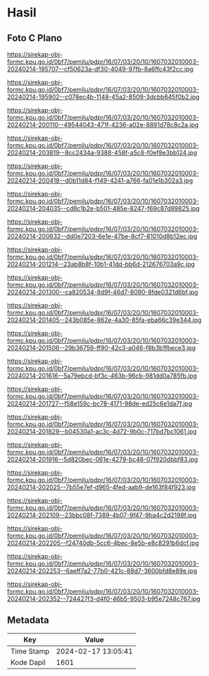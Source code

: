 # Hasil

## Foto C Plano

https://sirekap-obj-formc.kpu.go.id/0bf7/pemilu/pdpr/16/07/03/20/10/1607032010003-20240214-195707--cf50623a-df30-4049-97fb-8a6ffc43f2cc.jpg

https://sirekap-obj-formc.kpu.go.id/0bf7/pemilu/pdpr/16/07/03/20/10/1607032010003-20240214-195902--c078ec4b-1148-45a2-8509-3dcbb645f0b2.jpg

https://sirekap-obj-formc.kpu.go.id/0bf7/pemilu/pdpr/16/07/03/20/10/1607032010003-20240214-200110--49544043-471f-4236-a02e-8891d78c8c2a.jpg

https://sirekap-obj-formc.kpu.go.id/0bf7/pemilu/pdpr/16/07/03/20/10/1607032010003-20240214-203819--8cc2434a-9388-458f-a5c8-f0ef8e3bb124.jpg

https://sirekap-obj-formc.kpu.go.id/0bf7/pemilu/pdpr/16/07/03/20/10/1607032010003-20240214-200418--d0b11d84-f149-4241-a766-fa01e1b302a3.jpg

https://sirekap-obj-formc.kpu.go.id/0bf7/pemilu/pdpr/16/07/03/20/10/1607032010003-20240214-204035--cd8c1b2e-b501-485e-8247-f69c87d89825.jpg

https://sirekap-obj-formc.kpu.go.id/0bf7/pemilu/pdpr/16/07/03/20/10/1607032010003-20240214-200632--dd0e7203-6e1e-47be-8cf7-81010d8b12ec.jpg

https://sirekap-obj-formc.kpu.go.id/0bf7/pemilu/pdpr/16/07/03/20/10/1607032010003-20240214-201214--23ab8b8f-10b1-41dd-bb6d-212676703a9c.jpg

https://sirekap-obj-formc.kpu.go.id/0bf7/pemilu/pdpr/16/07/03/20/10/1607032010003-20240214-201300--ca820534-8d9f-46d7-8090-8fde0321d6bf.jpg

https://sirekap-obj-formc.kpu.go.id/0bf7/pemilu/pdpr/16/07/03/20/10/1607032010003-20240214-201405--243b085e-862e-4a30-85fa-eba66c39e344.jpg

https://sirekap-obj-formc.kpu.go.id/0bf7/pemilu/pdpr/16/07/03/20/10/1607032010003-20240214-201506--29b36759-ff90-42c3-a046-f8b3b1fbece3.jpg

https://sirekap-obj-formc.kpu.go.id/0bf7/pemilu/pdpr/16/07/03/20/10/1607032010003-20240214-201616--5a79ebcd-bf3c-463b-96cb-981dd0a785fb.jpg

https://sirekap-obj-formc.kpu.go.id/0bf7/pemilu/pdpr/16/07/03/20/10/1607032010003-20240214-201727--f58e159c-bc78-4171-98de-ed25c6e1da7f.jpg

https://sirekap-obj-formc.kpu.go.id/0bf7/pemilu/pdpr/16/07/03/20/10/1607032010003-20240214-201829--b04530a1-ac3c-4d72-9b0c-717bd7bc1061.jpg

https://sirekap-obj-formc.kpu.go.id/0bf7/pemilu/pdpr/16/07/03/20/10/1607032010003-20240214-201916--5d820bec-061e-4279-bc48-07f920dbbf83.jpg

https://sirekap-obj-formc.kpu.go.id/0bf7/pemilu/pdpr/16/07/03/20/10/1607032010003-20240214-202025--7b55e7ef-d965-4fed-aab9-de163f84f923.jpg

https://sirekap-obj-formc.kpu.go.id/0bf7/pemilu/pdpr/16/07/03/20/10/1607032010003-20240214-202109--23bbc08f-7389-4b07-9f47-9ba4c2d2198f.jpg

https://sirekap-obj-formc.kpu.go.id/0bf7/pemilu/pdpr/16/07/03/20/10/1607032010003-20240214-202205--f24740db-5cc6-4bec-8e5b-e8c8291b6dcf.jpg

https://sirekap-obj-formc.kpu.go.id/0bf7/pemilu/pdpr/16/07/03/20/10/1607032010003-20240214-202253--6aeff7a2-77b0-421c-88d7-3600bfd8e89e.jpg

https://sirekap-obj-formc.kpu.go.id/0bf7/pemilu/pdpr/16/07/03/20/10/1607032010003-20240214-202352--724427f3-d4f0-46b5-9503-b95e7248c767.jpg


## Metadata

| Key        | Value               |
| ---------- | ------------------- |
| Time Stamp | 2024-02-17 13:05:41 |
| Kode Dapil | 1601                |



